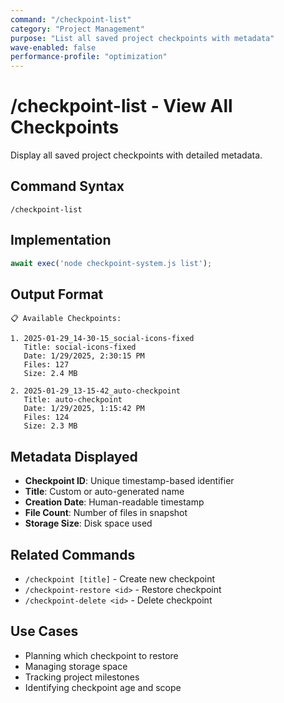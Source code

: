 ```yaml
---
command: "/checkpoint-list"
category: "Project Management"  
purpose: "List all saved project checkpoints with metadata"
wave-enabled: false
performance-profile: "optimization"
---
```


# /checkpoint-list - View All Checkpoints

Display all saved project checkpoints with detailed metadata.

## Command Syntax

```
/checkpoint-list
```

## Implementation

```javascript
await exec('node checkpoint-system.js list');
```

## Output Format

```
📋 Available Checkpoints:

1. 2025-01-29_14-30-15_social-icons-fixed
   Title: social-icons-fixed
   Date: 1/29/2025, 2:30:15 PM
   Files: 127
   Size: 2.4 MB

2. 2025-01-29_13-15-42_auto-checkpoint  
   Title: auto-checkpoint
   Date: 1/29/2025, 1:15:42 PM
   Files: 124
   Size: 2.3 MB
```

## Metadata Displayed

- **Checkpoint ID**: Unique timestamp-based identifier
- **Title**: Custom or auto-generated name
- **Creation Date**: Human-readable timestamp
- **File Count**: Number of files in snapshot
- **Storage Size**: Disk space used

## Related Commands

- `/checkpoint [title]` - Create new checkpoint
- `/checkpoint-restore <id>` - Restore checkpoint
- `/checkpoint-delete <id>` - Delete checkpoint

## Use Cases

- Planning which checkpoint to restore
- Managing storage space  
- Tracking project milestones
- Identifying checkpoint age and scope